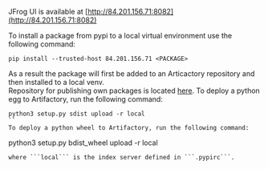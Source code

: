JFrog UI is available at [http://84.201.156.71:8082](http://84.201.156.71:8082)  

To install a package from pypi to a local virtual environment use the following command:
```
pip install --trusted-host 84.201.156.71 <PACKAGE>
```
As a result the package will first be added to an Articactory repository and then installed to a local venv.  
Repository for publishing own packages is located [here](http://84.201.156.71:8082/ui/repos/tree/General/pypi-local). To deploy a python egg to Artifactory, run the following command:
```
python3 setup.py sdist upload -r local
``
To deploy a python wheel to Artifactory, run the following command:
```
python3 setup.py bdist_wheel upload -r local
```
where ```local``` is the index server defined in ```.pypirc```.

